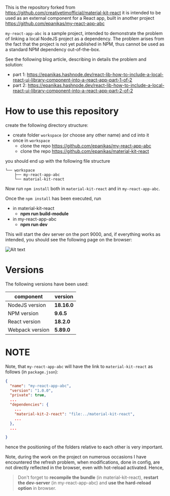 This is the repository forked from https://github.com/creativetimofficial/material-kit-react
it is intended to be used as an external component for a React app, built in another project https://github.com/epanikas/my-react-app-abc

```my-react-app-abc``` is a sample project, intended to demonstrate the problem of linking a local NodeJS project as a dependency. The problem arises from the fact that the project is not yet published in NPM, thus cannot be used as a standard NPM dependency out-of-the-box. 

See the following blog article, describing in details the problem and solution:
- part 1: https://epanikas.hashnode.dev/react-lib-how-to-include-a-local-react-ui-library-component-into-a-react-app-part-1-of-2
- part 2: https://epanikas.hashnode.dev/react-lib-how-to-include-a-local-react-ui-library-component-into-a-react-app-part-2-of-2


# How to use this repository

create the following directory structure:
- create folder ```workspace``` (or choose any other name) and cd into it
- once in ```workspace```
    - clone the repo https://github.com/epanikas/my-react-app-abc
    - clone the repo https://github.com/epanikas/material-kit-react

you should end up with the following file structure

```
└── workspace
    ├── my-react-app-abc
    └── material-kit-react
```

Now run ```npm install``` both in ```material-kit-react``` and in ```my-react-app-abc```.

Once the ```npm install``` has been executed, run
- in material-kit-react
    - **npm run build-module**
- in my-react-app-abc
    - **npm run dev**

This will start the dev server on the port 9000, and, if everything works as intended, you should see the following page on the browser:

![Alt text](working-material-kit-2-react-lib-component.png)


# Versions
The following versions have been used:

| component  | version  |
|------------|----------------|
| NodeJS version | **18.16.0** |
| NPM version | **9.6.5** |
| React version | **18.2.0** |
| Webpack version | **5.89.0** |


# NOTE

Note, that ```my-react-app-abc``` will have the link to ```material-kit-react``` as follows (in ```package.json```):

```json
{
  "name": "my-react-app-abc",
  "version": "1.0.0",
  "private": true,
  ...
  "dependencies": {
    ...
    "material-kit-2-react": "file:../material-kit-react",
    ...
  },
  ...

}
```

hence the positioning of the folders relative to each other is very important.

Note, during the work on the project on numerous occasions I have encountered the refresh problem, when modifications, done in config, are not directly reflected in the browser, even with hot-reload activated. Hence,
> Don't forget to **recompile the bundle** (in material-kit-react), **restart the dev-server** (in my-react-app-abc) and **use the hard-reload option** in browser.
